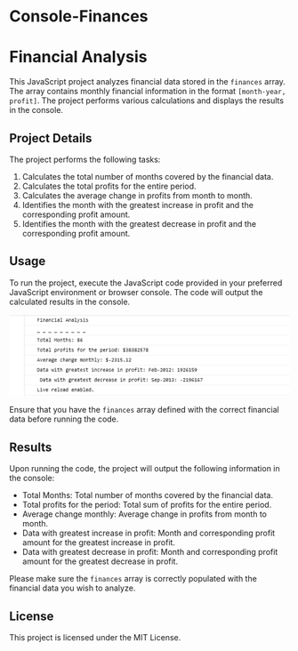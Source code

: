 # Console-Finances
# Financial Analysis

This JavaScript project analyzes financial data stored in the `finances` array. The array contains monthly financial information in the format `[month-year, profit]`. The project performs various calculations and displays the results in the console.

## Project Details

The project performs the following tasks:

1. Calculates the total number of months covered by the financial data.
2. Calculates the total profits for the entire period.
3. Calculates the average change in profits from month to month.
4. Identifies the month with the greatest increase in profit and the corresponding profit amount.
5. Identifies the month with the greatest decrease in profit and the corresponding profit amount.

## Usage

To run the project, execute the JavaScript code provided in your preferred JavaScript environment or browser console. The code will output the calculated results in the console.

![Alt text](<Screenshot 2023-07-18 100819.png>)


Ensure that you have the `finances` array defined with the correct financial data before running the code.

## Results

Upon running the code, the project will output the following information in the console:

- Total Months: Total number of months covered by the financial data.
- Total profits for the period: Total sum of profits for the entire period.
- Average change monthly: Average change in profits from month to month.
- Data with greatest increase in profit: Month and corresponding profit amount for the greatest increase in profit.
- Data with greatest decrease in profit: Month and corresponding profit amount for the greatest decrease in profit.

Please make sure the `finances` array is correctly populated with the financial data you wish to analyze.
    


## License

This project is licensed under the MIT License.
